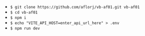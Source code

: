 - `$ git clone https://github.com/aflorj/vb-af01.git vb-af01`
- `$ cd vb-af01`
- `$ npm i`
- `$ echo "VITE_API_HOST=enter_api_url_here" > .env`
- `$ npm run dev`